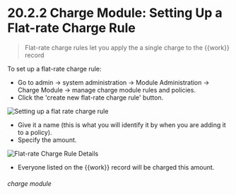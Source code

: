 # 20.2.2 Charge Module: Setting Up a Flat-rate Charge Rule

> Flat-rate charge rules let you apply the a single charge to the {{work}} record

To set up a flat-rate charge rule:
- Go to admin -> system administration -> Module Administration -> Charge Module -> manage charge module rules and policies. 
- Click the 'create new flat-rate charge rule' button. 

![Setting up a flat rate charge rule](20.2.2a.png)

 - Give it a name (this is what you will identify it by when you are adding it to a policy).
 - Specify the amount. 

![Flat-rate Charge Rule Details](20.2.2a.png)

- Everyone listed on the {{work}} record will be charged this amount. 


###### charge module

